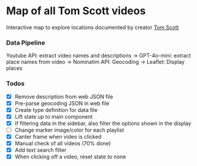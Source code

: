 # Map of all Tom Scott videos

Interactive map to explore locations documented by creator [Tom Scott](https://www.youtube.com/channel/UCBa659QWEk1AI4Tg--mrJ2A)

### Data Pipeline
Youtube API: extract video names and descriptions -> GPT-4o-mini: extract place names from video -> Nominatim API: Geocoding -> Leaflet: Display places

### Todos
 - [x] Remove description from web JSON file
 - [x] Pre-parse geocoding JSON in web file
 - [x] Create type definition for data file
 - [x] Lift state up to main component
 - [x] If filtering data in the sidebar, also filter the options shown in the display
 - [ ] Change marker image/color for each playlist
 - [x] Canter frame when video is clicked
 - [x] Manual check of all videos (70% done)
 - [x] Add text search filter
 - [x] When clicking off a video, reset state to none
